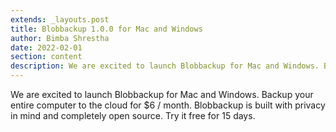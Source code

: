 ```yaml
---
extends: _layouts.post
title: Blobbackup 1.0.0 for Mac and Windows
author: Bimba Shrestha
date: 2022-02-01
section: content
description: We are excited to launch Blobbackup for Mac and Windows. Backup your entire computer to the cloud for $6 / month. Blobbackup is built with privacy in mind and completely open source. Try it free for 15 days (no credit card required).
---
```


We are excited to launch Blobbackup for Mac and Windows. Backup your entire computer to the cloud for $6 / month. Blobbackup is built with privacy in mind and completely open source. Try it free for 15 days.